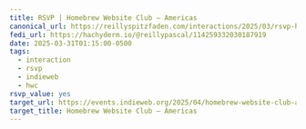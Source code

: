 ```yaml
---
title: RSVP | Homebrew Website Club — Americas
canonical_url: https://reillyspitzfaden.com/interactions/2025/03/rsvp-hwc-americas-20250402/
fedi_url: https://hachyderm.io/@reillypascal/114259332030187919
date: 2025-03-31T01:15:00-0500
tags:
  - interaction
  - rsvp
  - indieweb
  - hwc
rsvp_value: yes
target_url: https://events.indieweb.org/2025/04/homebrew-website-club-americas-CFLi8G8sA5NS
target_title: Homebrew Website Club — Americas
---
```

